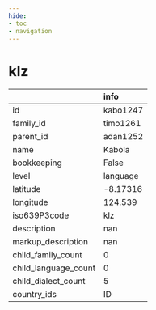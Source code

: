 ```yaml
---
hide:
- toc
- navigation
---
```

# klz
|                      | info     |
|:---------------------|:---------|
| id                   | kabo1247 |
| family_id            | timo1261 |
| parent_id            | adan1252 |
| name                 | Kabola   |
| bookkeeping          | False    |
| level                | language |
| latitude             | -8.17316 |
| longitude            | 124.539  |
| iso639P3code         | klz      |
| description          | nan      |
| markup_description   | nan      |
| child_family_count   | 0        |
| child_language_count | 0        |
| child_dialect_count  | 5        |
| country_ids          | ID       |
